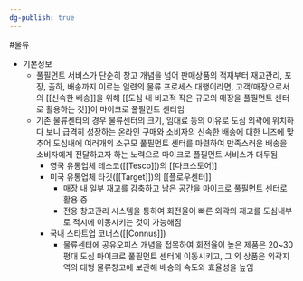 ```yaml
---
dg-publish: true
---
```

#물류 


- 기본정보
	- 풀필먼트 서비스가 단순히 창고 개념을 넘어 판매상품의 적재부터 재고관리, 포장, 출하, 배송까지 이르는 일련의 물류 프로세스 대행이라면, 고객/매장으로서의 [[신속한 배송]]을 위해 [[도심 내 비교적 작은 규모의 매장을 풀필먼트 센터로 활용하는 것]]이 마이크로 풀필먼트 센터임
	- 기존 물류센터의 경우 물류센터의 크기, 임대료 등의 이유로 도심 외곽에 위치하다 보니 급격히 성장하는 온라인 구매와 소비자의 신속한 배송에 대한 니즈에 맞추어 도심내에 여러개의 소규모 풀필먼트 센터를 마련하여 만족스러운 배송을 소비자에게 전달하고자 하는 노력으로 마이크로 풀필먼트 서비스가 대두됨
		-  영국 유통업체 테스코([[Tesco]])의 [[다크스토어]]
		- 미국 유통업체 타깃([[Target]])의 [[플로우센터]]
			- 매장 내 일부 재고를 감축하고 남은 공간을 마이크로 풀필먼트 센터로 활용 중
			- 전용 창고관리 시스템을 통하여 회전율이 빠른 외곽의 재고를 도심내부로 적시에 이동시키는 것이 가능해짐
		-  국내 스타트업 코너스([[Connus]])
			-  물류센터에 공유오피스 개념을 접목하여 회전율이 높은 제품은 20~30평대 도심 마이크로 풀필먼트 센터에 이동시키고, 그 외 상품은 외곽지역의 대형 물류창고에 보관해 배송의 속도와 효율성을 높임